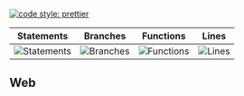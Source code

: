 [![code style: prettier](https://img.shields.io/badge/code_style-prettier-ff69b4.svg?style=flat-square)](https://github.com/prettier/prettier)

| Statements                                    | Branches                                  | Functions                                   | Lines                               |
| --------------------------------------------- | ----------------------------------------- | ------------------------------------------- | ----------------------------------- |
| ![Statements](https://img.shields.io/badge/Coverage-33.54%25-red.svg 'Make me better!') | ![Branches](https://img.shields.io/badge/Coverage-21.19%25-red.svg 'Make me better!') | ![Functions](https://img.shields.io/badge/Coverage-15.74%25-red.svg 'Make me better!') | ![Lines](https://img.shields.io/badge/Coverage-33.97%25-red.svg 'Make me better!') |

## Web
